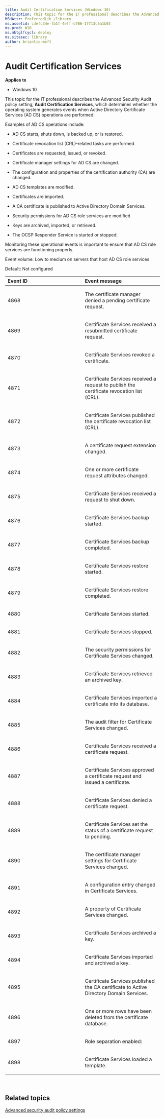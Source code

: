 ```yaml
---
title: Audit Certification Services (Windows 10)
description: This topic for the IT professional describes the Advanced Security Audit policy setting Audit Certification Services which determines whether the operating system generates events when Active Directory Certificate Services (AD CS) operations are performed.
MSHAttr: PreferredLib /library
ms.assetid: cdefc34e-fb1f-4eff-b766-17713c5a1b03
ms.prod: W10
ms.mktglfcycl: deploy
ms.sitesec: library
author: brianlic-msft
---
```


# Audit Certification Services


**Applies to**

-   Windows 10

This topic for the IT professional describes the Advanced Security Audit policy setting, **Audit Certification Services**, which determines whether the operating system generates events when Active Directory Certificate Services (AD CS) operations are performed.

Examples of AD CS operations include:

-   AD CS starts, shuts down, is backed up, or is restored.

-   Certificate revocation list (CRL)-related tasks are performed.

-   Certificates are requested, issued, or revoked.

-   Certificate manager settings for AD CS are changed.

-   The configuration and properties of the certification authority (CA) are changed.

-   AD CS templates are modified.

-   Certificates are imported.

-   A CA certificate is published to Active Directory Domain Services.

-   Security permissions for AD CS role services are modified.

-   Keys are archived, imported, or retrieved.

-   The OCSP Responder Service is started or stopped.

Monitoring these operational events is important to ensure that AD CS role services are functioning properly.

Event volume: Low to medium on servers that host AD CS role services

Default: Not configured

<table>
<colgroup>
<col width="50%" />
<col width="50%" />
</colgroup>
<thead>
<tr class="header">
<th align="left">Event ID</th>
<th align="left">Event message</th>
</tr>
</thead>
<tbody>
<tr class="odd">
<td align="left"><p>4868</p></td>
<td align="left"><p>The certificate manager denied a pending certificate request.</p></td>
</tr>
<tr class="even">
<td align="left"><p>4869</p></td>
<td align="left"><p>Certificate Services received a resubmitted certificate request.</p></td>
</tr>
<tr class="odd">
<td align="left"><p>4870</p></td>
<td align="left"><p>Certificate Services revoked a certificate.</p></td>
</tr>
<tr class="even">
<td align="left"><p>4871</p></td>
<td align="left"><p>Certificate Services received a request to publish the certificate revocation list (CRL).</p></td>
</tr>
<tr class="odd">
<td align="left"><p>4872</p></td>
<td align="left"><p>Certificate Services published the certificate revocation list (CRL).</p></td>
</tr>
<tr class="even">
<td align="left"><p>4873</p></td>
<td align="left"><p>A certificate request extension changed.</p></td>
</tr>
<tr class="odd">
<td align="left"><p>4874</p></td>
<td align="left"><p>One or more certificate request attributes changed.</p></td>
</tr>
<tr class="even">
<td align="left"><p>4875</p></td>
<td align="left"><p>Certificate Services received a request to shut down.</p></td>
</tr>
<tr class="odd">
<td align="left"><p>4876</p></td>
<td align="left"><p>Certificate Services backup started.</p></td>
</tr>
<tr class="even">
<td align="left"><p>4877</p></td>
<td align="left"><p>Certificate Services backup completed.</p></td>
</tr>
<tr class="odd">
<td align="left"><p>4878</p></td>
<td align="left"><p>Certificate Services restore started.</p></td>
</tr>
<tr class="even">
<td align="left"><p>4879</p></td>
<td align="left"><p>Certificate Services restore completed.</p></td>
</tr>
<tr class="odd">
<td align="left"><p>4880</p></td>
<td align="left"><p>Certificate Services started.</p></td>
</tr>
<tr class="even">
<td align="left"><p>4881</p></td>
<td align="left"><p>Certificate Services stopped.</p></td>
</tr>
<tr class="odd">
<td align="left"><p>4882</p></td>
<td align="left"><p>The security permissions for Certificate Services changed.</p></td>
</tr>
<tr class="even">
<td align="left"><p>4883</p></td>
<td align="left"><p>Certificate Services retrieved an archived key.</p></td>
</tr>
<tr class="odd">
<td align="left"><p>4884</p></td>
<td align="left"><p>Certificate Services imported a certificate into its database.</p></td>
</tr>
<tr class="even">
<td align="left"><p>4885</p></td>
<td align="left"><p>The audit filter for Certificate Services changed.</p></td>
</tr>
<tr class="odd">
<td align="left"><p>4886</p></td>
<td align="left"><p>Certificate Services received a certificate request.</p></td>
</tr>
<tr class="even">
<td align="left"><p>4887</p></td>
<td align="left"><p>Certificate Services approved a certificate request and issued a certificate.</p></td>
</tr>
<tr class="odd">
<td align="left"><p>4888</p></td>
<td align="left"><p>Certificate Services denied a certificate request.</p></td>
</tr>
<tr class="even">
<td align="left"><p>4889</p></td>
<td align="left"><p>Certificate Services set the status of a certificate request to pending.</p></td>
</tr>
<tr class="odd">
<td align="left"><p>4890</p></td>
<td align="left"><p>The certificate manager settings for Certificate Services changed.</p></td>
</tr>
<tr class="even">
<td align="left"><p>4891</p></td>
<td align="left"><p>A configuration entry changed in Certificate Services.</p></td>
</tr>
<tr class="odd">
<td align="left"><p>4892</p></td>
<td align="left"><p>A property of Certificate Services changed.</p></td>
</tr>
<tr class="even">
<td align="left"><p>4893</p></td>
<td align="left"><p>Certificate Services archived a key.</p></td>
</tr>
<tr class="odd">
<td align="left"><p>4894</p></td>
<td align="left"><p>Certificate Services imported and archived a key.</p></td>
</tr>
<tr class="even">
<td align="left"><p>4895</p></td>
<td align="left"><p>Certificate Services published the CA certificate to Active Directory Domain Services.</p></td>
</tr>
<tr class="odd">
<td align="left"><p>4896</p></td>
<td align="left"><p>One or more rows have been deleted from the certificate database.</p></td>
</tr>
<tr class="even">
<td align="left"><p>4897</p></td>
<td align="left"><p>Role separation enabled:</p></td>
</tr>
<tr class="odd">
<td align="left"><p>4898</p></td>
<td align="left"><p>Certificate Services loaded a template.</p></td>
</tr>
</tbody>
</table>

 

## Related topics


[Advanced security audit policy settings](advanced-security-audit-policy-settings.md)

 

 





